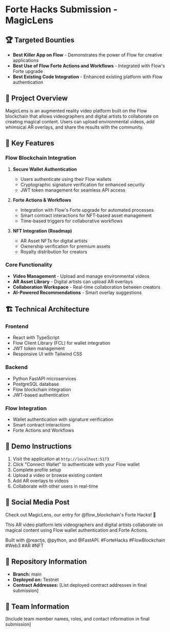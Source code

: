 # Forte Hacks Submission - MagicLens

## 🏆 Targeted Bounties

- **Best Killer App on Flow** - Demonstrates the power of Flow for creative applications
- **Best Use of Flow Forte Actions and Workflows** - Integrated with Flow's Forte upgrade
- **Best Existing Code Integration** - Enhanced existing platform with Flow authentication

## 🎯 Project Overview

MagicLens is an augmented reality video platform built on the Flow blockchain that allows videographers and digital artists to collaborate on creating magical content. Users can upload environmental videos, add whimsical AR overlays, and share the results with the community.

## 🔧 Key Features

### Flow Blockchain Integration

1. **Secure Wallet Authentication**
   - Users authenticate using their Flow wallets
   - Cryptographic signature verification for enhanced security
   - JWT token management for seamless API access

2. **Forte Actions & Workflows**
   - Integration with Flow's Forte upgrade for automated processes
   - Smart contract interactions for NFT-based asset management
   - Time-based triggers for collaborative workflows

3. **NFT Integration (Roadmap)**
   - AR Asset NFTs for digital artists
   - Ownership verification for premium assets
   - Royalty distribution for creators

### Core Functionality

- **Video Management** - Upload and manage environmental videos
- **AR Asset Library** - Digital artists can upload AR overlays
- **Collaboration Workspace** - Real-time collaboration between creators
- **AI-Powered Recommendations** - Smart overlay suggestions

## 🏗️ Technical Architecture

### Frontend
- React with TypeScript
- Flow Client Library (FCL) for wallet integration
- JWT token management
- Responsive UI with Tailwind CSS

### Backend
- Python FastAPI microservices
- PostgreSQL database
- Flow blockchain integration
- JWT-based authentication

### Flow Integration
- Wallet authentication with signature verification
- Smart contract interactions
- Forte Actions and Workflows

## 🚀 Demo Instructions

1. Visit the application at `http://localhost:5173`
2. Click "Connect Wallet" to authenticate with your Flow wallet
3. Complete profile setup
4. Upload a video or browse existing content
5. Add AR overlays to videos
6. Collaborate with other users in real-time

## 📱 Social Media Post

Check out MagicLens, our entry for @flow_blockchain's Forte Hacks! 🚀 

This AR video platform lets videographers and digital artists collaborate on magical content using Flow wallet authentication and Forte Actions. 

Built with @reactjs, @python, and @FastAPI. #ForteHacks #FlowBlockchain #Web3 #AR #NFT

## 📁 Repository Information

- **Branch:** main
- **Deployed on:** Testnet
- **Contract Addresses:** [List deployed contract addresses in final submission]

## 👥 Team Information

[Include team member names, roles, and contact information in final submission]